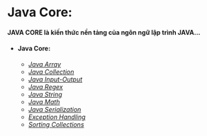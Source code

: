
# Java Core:
#### JAVA CORE là kiến thức nền tảng của ngôn ngữ lập trình JAVA...

- #### Java Core:
    - [*Java Array*]()
    - [*Java Collection*]()
    - [*Java Input-Output*]()
    - [*Java Regex*]()
    - [*Java String*]()
    - [*Java Math*]()
    - [*Java Serialization*]()
    - [*Exception Handling*]()
    - [*Sorting Collections*]()
  
